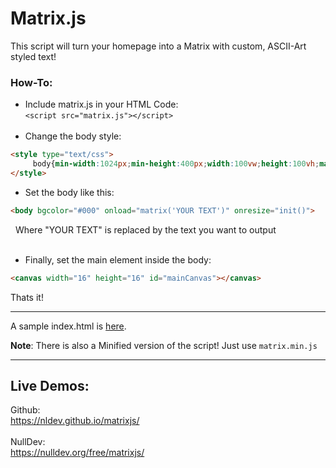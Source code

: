 # Matrix.js

This script will turn your homepage into a Matrix with custom, ASCII-Art styled text!

### How-To:

- Include matrix.js in your HTML Code:<br>
 `<script src="matrix.js"></script>`<br><br>
- Change the body style:<br>
```html
<style type="text/css">
     body{min-width:1024px;min-height:400px;width:100vw;height:100vh;margin:0;}
</style>
```
- Set the body like this:<br>
 ```html
 <body bgcolor="#000" onload="matrix('YOUR TEXT')" onresize="init()">
 ```
&nbsp;&nbsp;Where "YOUR TEXT" is replaced by the text you want to output<br><br>
- Finally, set the main element inside the body:<br>
 ```html
 <canvas width="16" height="16" id="mainCanvas"></canvas>
  ```
 
 Thats it!
 
 <hr>
 
 A sample index.html is <a href="https://github.com/NLDev/matrixjs/blob/master/index.html">here</a>.
 
 <b>Note</b>: There is also a Minified version of the script! Just use `matrix.min.js`
 
 <hr>
 
 ## Live Demos:
 
 Github:<br>
 https://nldev.github.io/matrixjs/
 <br><br>
 NullDev:<br>
 https://nulldev.org/free/matrixjs/
 
